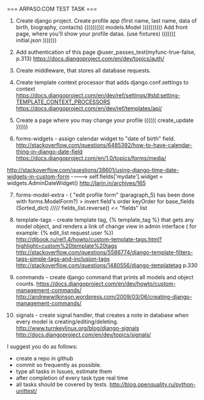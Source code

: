 === ARPASO.COM TEST TASK ===

1. Create django project.
Create profile app (first name, last name, data of birth, biography, contacts) (((((((((( models.Model ))))))))))
Add front page, where you'll show your profile datas. (use fixtures) ((((((( initial.json )))))))


 2. Add authentication of this page
@user_passes_test(myfunc-true-false, p.313)
https://docs.djangoproject.com/en/dev/topics/auth/

 3. Create middleware, that stores all database requests.

 4. Create template context processor that adds django.conf.settings to context
https://docs.djangoproject.com/en/dev/ref/settings/#std:setting-TEMPLATE_CONTEXT_PROCESSORS
https://docs.djangoproject.com/en/dev/ref/templates/api/


 5. Create a page where you may change your profile (((((( create_update ))))))

 6. forms-widgets - assign calendar widget to "date of birth" field.
 http://stackoverflow.com/questions/6485392/how-to-have-calendar-thing-in-django-date-field
 https://docs.djangoproject.com/en/1.0/topics/forms/media/

http://stackoverflow.com/questions/38601/using-django-time-date-widgets-in-custom-form
---->  self.fields['mydate'].widget = widgets.AdminDateWidget()
http://larin.in/archives/165


 7. forms-model-extra - ( "edit profile form" (paragraph_5) has been done with forms.ModelForm?) > invert field's order
 keyOrder for base_fields (Sorted_dict)  /////  fields_list.reverse() << "fields" list

 8. template-tags - create template tag, {% template_tag %} that gets any model object, and renders a link of change view in admin interface 
 ( for example: {% edit_list request.user %})
 http://djbook.ru/rel1.4/howto/custom-template-tags.html?highlight=custom%20template%20tags
 http://stackoverflow.com/questions/5586774/django-template-filters-tags-simple-tags-and-inclusion-tags
 http://stackoverflow.com/questions/1480556/django-templatetag
 p.330

 9. commands - create django command that prints all models and object counts.
 https://docs.djangoproject.com/en/dev/howto/custom-management-commands/
 http://andrewwilkinson.wordpress.com/2009/03/06/creating-django-management-commands/

 10. signals - create signal handler, that creates a note in database when every model is creating/editing/deleting.
http://www.turnkeylinux.org/blog/django-signals
http://docs.djangoproject.com/en/dev/topics/signals/

I suggest you do as follows:

  * create a repo in github
  * commit so frequently as possible.
  * type all tasks in Issues, estimate them
  * after completion of every task type real time
  * all tasks should be covered by tests.
  http://blog.openquality.ru/python-unittest/